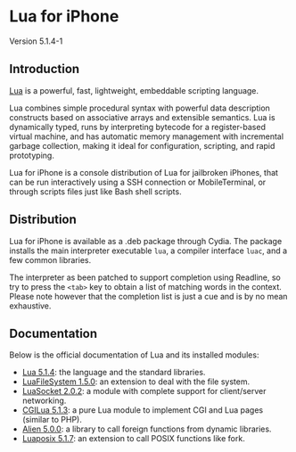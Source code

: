 Lua for iPhone
==============

Version 5.1.4-1

Introduction
------------

[Lua](http://www.lua.org) is a powerful, fast, lightweight, embeddable scripting language.

Lua combines simple procedural syntax with powerful data description constructs based on associative arrays and extensible semantics. 
Lua is dynamically typed, runs by interpreting bytecode for a register-based virtual machine, and has automatic memory management with incremental garbage collection, making it ideal for configuration, scripting, and rapid prototyping. 

Lua for iPhone is a console distribution of Lua for jailbroken iPhones, that can be run interactively using
a SSH connection or MobileTerminal, or through scripts files just like Bash shell scripts.

Distribution
------------

Lua for iPhone is available as a .deb package through Cydia. The package installs the main interpreter executable
`lua`, a compiler interface `luac`, and a few common libraries. 

The interpreter as been patched to support completion using Readline, so try to press the `<tab>` key 
to obtain a list of matching words in the context. Please note however that the completion list
is just a cue and is by no mean exhaustive.

Documentation
-------------

Below is the official documentation of Lua and its installed modules:

* [Lua 5.1.4](lua/readme.html): the language and the standard libraries.
* [LuaFileSystem 1.5.0](lfs/index.html): an extension to deal with the file system.
* [LuaSocket 2.0.2](luasocket/index.html): a module with complete support for client/server networking.
* [CGILua 5.1.3](cgilua/index.html): a pure Lua module to implement CGI and Lua pages (similar to PHP).
* [Alien 5.0.0](alien/index.html): a library to call foreign functions from dynamic libraries.
* [Luaposix 5.1.7](http://alpinelinux.org/wiki/Luaposix): an extension to call POSIX functions like fork.
